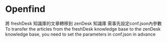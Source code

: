 # Openfind
將 freshDesk 知識庫的文章轉移到 zenDesk 知識庫
需事先設定conf.json內參數  
To transfer the articles from the freshDesk knowledge base to the zenDesk knowledge base, you need to set the parameters in conf.json in advance
